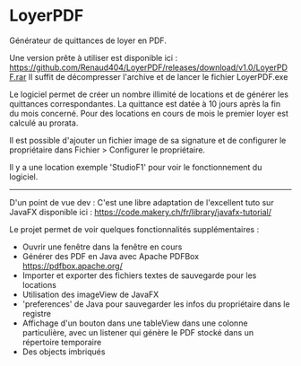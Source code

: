 # LoyerPDF
 
Générateur de quittances de loyer en PDF.

Une version prête à utiliser est disponible ici : https://github.com/Renaud404/LoyerPDF/releases/download/v1.0/LoyerPDF.rar
Il suffit de décompresser l'archive et de lancer le fichier LoyerPDF.exe

Le logiciel permet de créer un nombre illimité de locations et de générer les quittances correspondantes. La quittance est datée à 10 jours après la fin du mois concerné. Pour des locations en cours de mois le premier loyer est calculé au prorata.

Il est possible d'ajouter un fichier image de sa signature et de configurer le propriétaire dans Fichier > Configurer le propriétaire.

Il y a une location exemple 'StudioF1' pour voir le fonctionnement du logiciel.



___________________

D'un point de vue dev :
C'est une libre adaptation de l'excellent tuto sur JavaFX disponible ici : https://code.makery.ch/fr/library/javafx-tutorial/

Le projet permet de voir quelques fonctionnalités supplémentaires :
- Ouvrir une fenêtre dans la fenêtre en cours
- Générer des PDF en Java avec Apache PDFBox https://pdfbox.apache.org/
- Importer et exporter des fichiers textes de sauvegarde pour les locations
- Utilisation des imageView de JavaFX
- 'preferences' de Java pour sauvegarder les infos du propriétaire dans le registre
- Affichage d'un bouton dans une tableView dans une colonne particulière, avec un listener qui génère le PDF stocké dans un répertoire temporaire
- Des objects imbriqués
